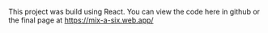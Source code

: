 This project was build using React. You can view the code here in github or the final page at https://mix-a-six.web.app/
